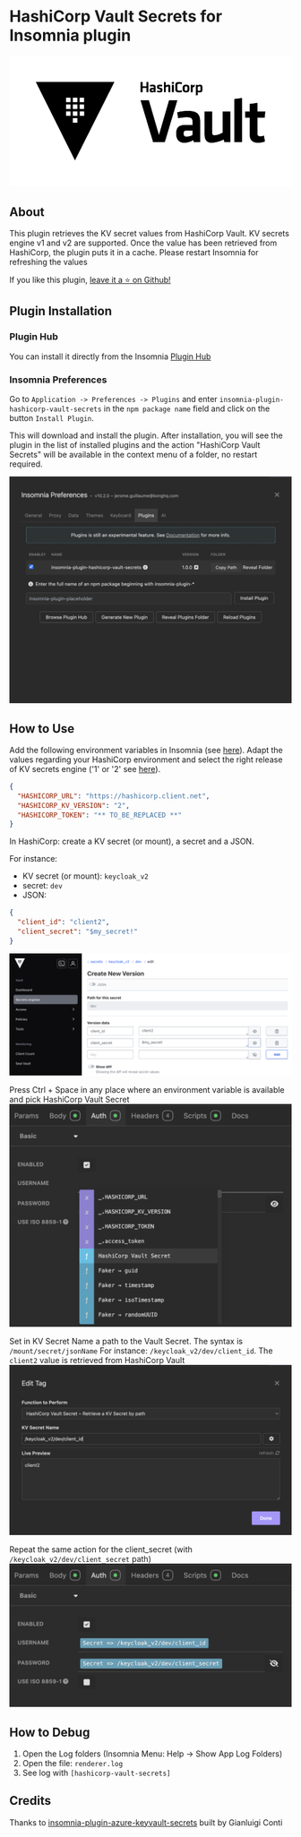 # HashiCorp Vault Secrets for Insomnia plugin

<div align="center">
  <img src="assets/Vault_PrimaryLogo_Black.png" alt="Vault"/>
</div>


## About
This plugin retrieves the KV secret values from HashiCorp Vault. KV secrets engine v1 and v2 are supported. Once the value has been retrieved from HashiCorp, the plugin puts it in a cache. Please restart Insomnia for refreshing the values

If you like this plugin, [leave it a ⭐ on Github!](https://github.com/jeromeguillaume/insomnia-plugin-hashicorp-vault-secrets)

## Plugin Installation

### Plugin Hub
You can install it directly from the Insomnia [Plugin Hub](https://insomnia.rest/plugins/insomnia-plugin-hashicorp-vault-secrets)

### Insomnia Preferences
Go to `Application -> Preferences -> Plugins` and enter `insomnia-plugin-hashicorp-vault-secrets` in the `npm package name` field and click on the button `Install Plugin`.

This will download and install the plugin. After installation, you will see the plugin in the list of installed plugins
and the action "HashiCorp Vault Secrets" will be available in the context menu of a folder, no restart required.

![Insomnia Preferences](assets/Insomnia-prefrences.png)

## How to Use
Add the following environment variables in Insomnia (see [here](https://docs.insomnia.rest/insomnia/environment-variables#environment-basics)). Adapt the values regarding your HashiCorp environment and select the right release of KV secrets engine ('1' or '2' see [here](https://developer.hashicorp.com/vault/docs/secrets/kv)).
```json
{
  "HASHICORP_URL": "https://hashicorp.client.net",
  "HASHICORP_KV_VERSION": "2",
  "HASHICORP_TOKEN": "** TO_BE_REPLACED **"
}
```
In HashiCorp: create a KV secret (or mount), a secret and a JSON.

For instance: 
- KV secret (or mount): `keycloak_v2`
- secret: `dev`
- JSON:
```json
{
  "client_id": "client2",
  "client_secret": "$my_secret!"
}
```
![Vault KV 2](assets/Vault_KV2.png)

Press Ctrl + Space in any place where an environment variable is available and pick HashiCorp Vault Secret
![Insomnia Ctrl + Space](assets/Insomnia_ctrl_space.png)

Set in KV Secret Name a path to the Vault Secret. The syntax is `/mount/secret/jsonName`
For instance: `/keycloak_v2/dev/client_id`. The `client2` value is retrieved from HashiCorp Vault
![Insomnia Edit Tag](assets/Insomnia_Edit_Tag.png)

Repeat the same action for the client_secret (with `/keycloak_v2/dev/client_secret` path)
![Insomnia All Secrets](assets/Insomnia_with_all_secrets.png)

## How to Debug
1) Open the Log folders (Insomnia Menu: Help -> Show App Log Folders)
2) Open the file: `renderer.log`
3) See log with `[hashicorp-vault-secrets]`

## Credits
Thanks to [insomnia-plugin-azure-keyvault-secrets](https://insomnia.rest/plugins/insomnia-plugin-azure-keyvault-secrets) built by Gianluigi Conti
